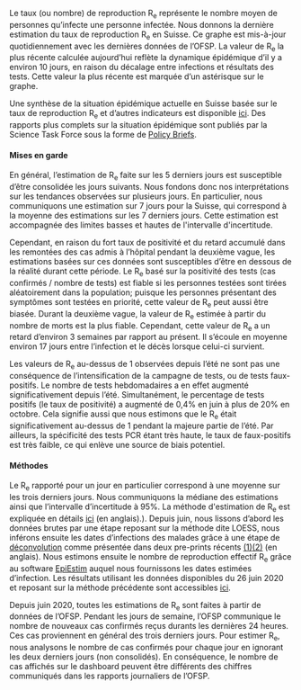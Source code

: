 Le taux (ou nombre) de reproduction R<sub>e</sub> représente le nombre moyen de personnes qu’infecte une personne infectée. Nous donnons la dernière estimation du taux de reproduction R<sub>e</sub> en Suisse. Ce graphe est mis-à-jour quotidiennement avec les dernières données de l’OFSP. La valeur de R<sub>e</sub> la plus récente calculée aujourd’hui reflète la dynamique épidémique d’il y a environ 10 jours, en raison du décalage entre infections et résultats des tests. Cette valeur la plus récente est marquée d’un astérisque sur le graphe.

Une synthèse de la situation épidémique actuelle en Suisse basée sur le taux de reproduction R<sub>e</sub> et d’autres indicateurs est disponible [ici](https://sciencetaskforce.ch/fr/news-francais/). Des rapports plus complets sur la situation épidémique sont publiés par la Science Task Force sous la forme de [Policy Briefs](https://ncs-tf.ch/de/policy-briefs).

<h4>Mises en garde</h4>

En général, l’estimation de R<sub>e</sub> faite sur les 5 derniers jours est susceptible d’être consolidée les jours suivants. Nous fondons donc nos interprétations sur les tendances observées sur plusieurs jours. En particulier, nous communiquons une estimation sur 7 jours pour la Suisse, qui correspond à la moyenne des estimations sur les 7 derniers jours. Cette estimation est accompagnée des limites basses et hautes de l'intervalle d'incertitude.

Cependant, en raison du fort taux de positivité et du retard accumulé dans les remontées des cas admis à l’hôpital pendant la deuxième vague, les estimations basées sur ces données sont susceptibles d’être en dessous de la réalité durant cette période. Le R<sub>e</sub> basé sur la positivité des tests (cas confirmés / nombre de tests) est fiable si les personnes testées sont tirées aléatoirement dans la population; puisque les personnes présentant des symptômes sont testées en priorité, cette valeur de R<sub>e</sub> peut aussi être biasée. Durant la deuxième vague, la valeur de R<sub>e</sub> estimée à partir du nombre de morts est la plus fiable. Cependant, cette valeur de R<sub>e</sub> a un retard d’environ 3 semaines par rapport au présent. Il s’écoule en moyenne environ 17 jours entre l’infection et le décès lorsque celui-ci survient.

Les valeurs de R<sub>e</sub> au-dessus de 1 observées depuis l’été ne sont pas une conséquence de l’intensification de la campagne de tests, ou de tests faux-positifs.
Le nombre de tests hebdomadaires a en effet augmenté significativement depuis l’été. Simultanément, le percentage de tests positifs (le taux de positivité) a augmenté de 0,4% en juin à plus de 20% en octobre. Cela signifie aussi que nous estimons que le R<sub>e</sub> était significativement au-dessus de 1 pendant la majeure partie de l’été. Par ailleurs, la spécificité des tests PCR étant très haute, le taux de faux-positifs est très faible, ce qui enlève une source de biais potentiel.

<h4>Méthodes</h4>

Le R<sub>e</sub>  rapporté pour un jour en particulier correspond à une moyenne sur les trois derniers jours. Nous communiquons la médiane des estimations ainsi que l’intervalle d’incertitude à 95%. La méthode d'estimation de R<sub>e</sub> est expliquée en détails [ici](https://www.medrxiv.org/content/10.1101/2020.11.26.20239368v1.article-info) (en anglais).). Depuis juin, nous lissons d’abord les données brutes par une étape reposant sur la méthode dite LOESS, nous inférons ensuite les dates d’infections des malades grâce à une étape de [déconvolution](https://www.pnas.org/content/106/51/21825) comme présentée dans deux pre-prints récents [(1)](https://smw.ch/article/doi/smw.2020.20307)[(2)](https://journals.plos.org/ploscompbiol/article/comments?id=10.1371/journal.pcbi.1008409) (en anglais).  Nous estimons ensuite le nombre de reproduction effectif R<sub>e</sub> grâce au software [EpiEstim](https://cran.r-project.org/web/packages/EpiEstim/index.html) auquel nous fournissons les dates estimées d’infection. Les résultats utilisant les données disponibles du 26 juin 2020 et reposant sur la méthode précédente sont accessibles [ici](https://smw.ch/article/doi/smw.2020.20271).

Depuis juin 2020, toutes les estimations de R<sub>e</sub> sont faites à partir de données de l’OFSP. Pendant les jours de semaine, l’OFSP communique le nombre de nouveaux cas confirmés reçus durants les dernières 24 heures. Ces cas proviennent en général des trois derniers jours. Pour estimer R<sub>e</sub>, nous analysons le nombre de cas confirmés pour chaque jour en ignorant les deux derniers jours (non consolidés). En conséquence, le nombre de cas affichés sur le dashboard peuvent être différents des chiffres communiqués dans les rapports journaliers de l’OFSP.
